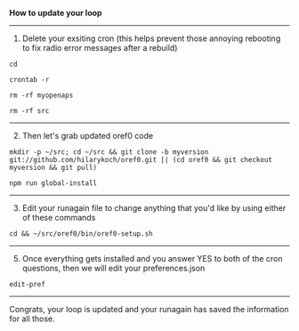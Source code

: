 **How to update your loop**

*******************
1. Delete your exsiting cron (this helps prevent those annoying rebooting to fix radio error messages after a rebuild)

`cd`

`crontab -r`

`rm -rf myopenaps`

`rm -rf src`

********************
2.  Then let's grab updated oref0 code

  `mkdir -p ~/src; cd ~/src && git clone -b myversion git://github.com/hilarykoch/oref0.git || (cd oref0 && git checkout myversion && git pull)`
  
  `npm run global-install`

********************
3.  Edit your runagain file to change anything that you'd like by using either of these commands

`cd && ~/src/oref0/bin/oref0-setup.sh`

********************
5. Once everything gets installed and you answer YES to both of the cron questions, then we will edit your preferences.json

`edit-pref`

********************
Congrats, your loop is updated and your runagain has saved the information for all those.
